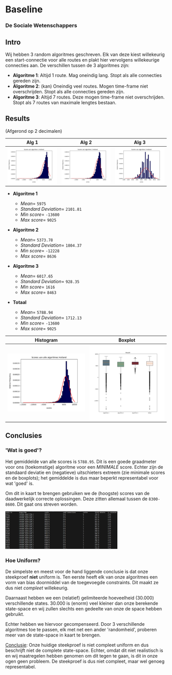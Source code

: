 # Baseline

### De Sociale Wetenschappers

## Intro

Wij hebben 3 random algoritmes geschreven. Elk van deze kiest willekeurig een start-connectie voor alle routes en plakt hier vervolgens willekeurige connecties aan. De verschillen tussen de 3 algoritmes zijn:

- **Algoritme 1**:  Altijd 1 route. Mag oneindig lang. Stopt als alle connecties gereden zijn.
- **Algoritme 2**: (kan) Oneindig veel routes. Mogen time-frame niet overschrijden. Stopt als alle connecties gereden zijn.
- **Algoritme 3**: Altijd 7 routes. Deze mogen time-frame niet overschrijden. Stopt als 7 routes van maximale lengtes bestaan.

## Results

(Afgerond op 2 decimalen)

| Alg 1              | Alg 2 | Alg 3 |
| :----------------: | :------: | :----: |
| <img alt='Histogram Algoritme 1 (Holland)' src='figures_baseline_holland/scores_van_algoritme_1_holland.png' width=350>        |   <img alt='Histogram Algoritme 2 (Holland)' src='figures_baseline_holland/scores_van_algoritme_2_holland.png' width=350>   | <img alt='Histogram Algoritme 3 (Holland)' src='figures_baseline_holland/scores_van_algoritme_3_holland.png' width=350> |

- **Algoritme 1**
    - *Mean*= ``5975``
    - *Standard Deviation*= ``2101.81``
    - *Min score*= ``-13600``
    - *Max score*= ``9025``

- **Algoritme 2**
    - *Mean*= ``5373.78``
    - *Standard Deviation*= ``1804.37``
    - *Min score*= ``-12228``
    - *Max score*= ``8636``

- **Algoritme 3**
    - *Mean*= ``6017.65``
    - *Standard Deviation*= ``928.35``
    - *Min score*= ``1616``
    - *Max score*= ``8463``

- **Totaal**
    - *Mean*= ``5788.94``
    - *Standard Deviation*= ``1712.13``
    - *Min score*= `-13600`
    - *Max score*= ``9025``

Histogram             |  Boxplot
:-------------------------:|:-------------------------:
  <img alt='Histogram Algoritme 2 (Holland)' src='figures_baseline_holland/scores_van_alle_algoritmes_holland.png' width=350> |  <img alt='Boxplot (Holland)' src='figures_baseline_holland/boxplot_holland.png' width=350>


## Conclusies

### 'Wat is goed'?
Het gemiddelde van alle scores is ``5788.95``. Dit is een goede graadmeter voor ons (toekomstige) algoritme voor een *MINIMALE* score. Echter zijn de standaard deviatie en (negatieve) uitschieters extreem (zie minimale scores en de boxplots); het gemiddelde is dus maar beperkt representabel voor wat 'goed' is.

Om dit in kaart te brengen gebruiken we de (hoogste) scores van de daadwerkelijk correcte oplossingen. Deze zitten allemaal tussen de ``8300-8600``. Dit gaat ons streven worden.

<img alt='All Solved Scores' src='ranking_solved.png' width=350>

### Hoe Uniform?

De simpelste en meest voor de hand liggende conclusie is dat onze steekproef **niet** uniform is. Ten eerste heeft elk van onze algoritmes een vorm van bias doormiddel van de  toegevoegde constraints. Dit maakt ze dus niet *compleet* willekeurig.

Daarnaast hebben we een (relatief) gelimiteerde hoeveelheid (30.000) verschillende states. 30.000 is (enorm) veel kleiner dan onze berekende state-space en wij zullen slechts een gedeelte van onze de space hebben gebruikt.

Echter hebben we hiervoor gecompenseerd. Door 3 verschillende algoritmes toe te passen, elk met net een ander 'randomheid', proberen meer van de state-space in kaart te brengen.


<u>Conclusie</u>: Onze huidige steekproef is niet compleet uniform en dus beschrijft niet de complete state-space. Echter, omdat dit niet realistisch is en wij maatregelen hebben genomen om dit tegen te gaan, is dit in onze ogen geen probleem. De steekproef is dus niet compleet, maar wel genoeg representabel.